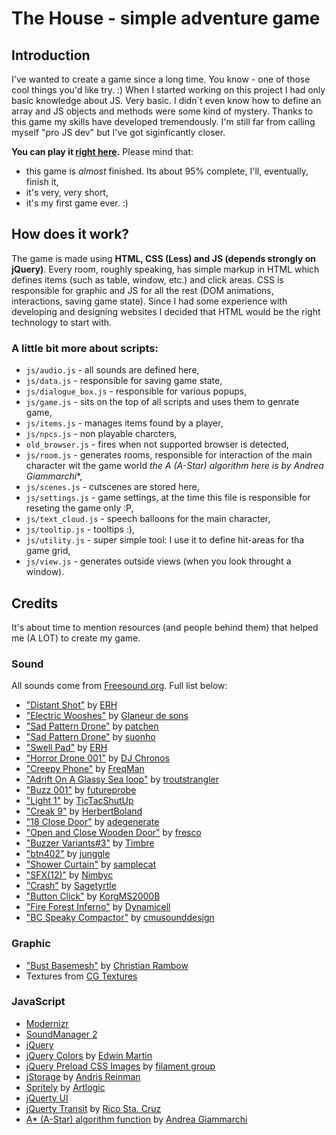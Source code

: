 The House - simple adventure game
=================================

Introduction
------------

I've wanted to create a game since a long time. You know - one of those cool things you'd like try. :) When I started working on this project I had only basic knowledge about JS. Very basic. I didn`t even know how to define an array and JS objects and methods were some kind of mystery. Thanks to this game my skills have developed tremendously. I'm still far from calling myself "pro JS dev" but I've got siginficantly closer.

**You can play it [right here](http://animacjejs.pl/the-house-game/).** Please mind that:

* this game is *almost* finished. Its about 95% complete, I'll, eventually, finish it,
* it's very, very short,
* it's my first game ever. :)

How does it work?
-----------------

The game is made using **HTML, CSS (Less) and JS (depends strongly on jQuery)**. Every room, roughly speaking, has simple markup in HTML which defines items (such as table, window, etc.) and click areas. CSS is responsible for graphic and JS for all the rest (DOM animations, interactions, saving game state). Since I had some experience with developing and designing websites I decided that HTML would be the right technology to start with.

### A little bit more about scripts:

* `js/audio.js` - all sounds are defined here,
* `js/data.js` - responsible for saving game state,
* `js/dialogue_box.js` - responsible for various popups,
* `js/game.js` - sits on the top of all scripts and uses them to genrate game,
* `js/items.js` - manages items found by a player,
* `js/npcs.js` - non playable charcters,
* `old_browser.js` - fires when not supported browser is detected,
* `js/room.js` - generates rooms, responsible for interaction of the main character wit the game world **the A* (A-Star) algorithm here is by Andrea Giammarchi**,
* `js/scenes.js` - cutscenes are stored here,
* `js/settings.js` - game settings, at the time this file is responsible for reseting the game only :P,
* `js/text_cloud.js` - speech balloons for the main character,
* `js/tooltip.js` - tooltips :),
* `js/utility.js` - super simple tool: I use it to define hit-areas for tha game grid,
* `js/view.js` - generates outside views (when you look throught a window).

Credits
-------

It's about time to mention resources (and people behind them) that helped me (A LOT) to create my game.

### Sound

All sounds come from [Freesound.org](http://www.freesound.org). Full list below:

* ["Distant Shot"](http://www.freesound.org/people/ERH/sounds/32799/) by [ERH](http://www.freesound.org/people/ERH/)
* ["Electric Wooshes"](http://www.freesound.org/people/Glaneur%20de%20sons/sounds/34172/) by [Glaneur de sons](http://www.freesound.org/people/Glaneur%20de%20sons/)
* ["Sad Pattern Drone"](http://www.freesound.org/people/patchen/sounds/24701/) by [patchen](http://www.freesound.org/people/patchen/)
* ["Sad Pattern Drone"](http://www.freesound.org/people/suonho/sounds/17724/) by [suonho](http://www.freesound.org/people/suonho/)
* ["Swell Pad"](http://www.freesound.org/people/ERH/sounds/34141/) by [ERH](http://www.freesound.org/people/ERH/)
* ["Horror Drone 001"](http://www.freesound.org/people/DJ%20Chronos/sounds/52134/) by [DJ Chronos](http://www.freesound.org/people/DJ%20Chronos/)
* ["Creepy Phone"](http://www.freesound.org/people/FreqMan/sounds/25079/) by [FreqMan](http://www.freesound.org/people/FreqMan/)
* ["Adrift On A Glassy Sea loop"](http://www.freesound.org/people/troutstrangler/sounds/25878/) by [troutstrangler](http://www.freesound.org/people/troutstrangler/)
* ["Buzz 001"](http://www.freesound.org/people/futureprobe/sounds/18824/) by [futureprobe](http://www.freesound.org/people/futureprobe/)
* ["Light 1"](http://www.freesound.org/people/TicTacShutUp/sounds/408/) by [TicTacShutUp](http://www.freesound.org/people/TicTacShutUp/)
* ["Creak 9"](http://www.freesound.org/people/HerbertBoland/sounds/29696/) by [HerbertBoland](http://www.freesound.org/people/HerbertBoland/)
* ["18 Close Door"](http://www.freesound.org/people/adegenerate/sounds/71212/) by [adegenerate](http://www.freesound.org/people/adegenerate/)
* ["Open and Close Wooden Door"](http://www.freesound.org/people/fresco/sounds/35617/) by [fresco](http://www.freesound.org/people/fresco/)
* ["Buzzer Variants#3"](http://www.freesound.org/people/Timbre/sounds/101355/) by [Timbre](http://www.freesound.org/people/Timbre/)
* ["btn402"](http://www.freesound.org/people/junggle/sounds/26777/) by [junggle](http://www.freesound.org/people/junggle/)
* ["Shower Curtain"](http://www.freesound.org/people/samplecat/sounds/11561/) by [samplecat](http://www.freesound.org/people/samplecat/)
* ["SFX(12)"](http://www.freesound.org/people/Nimbyc/sounds/83944/) by [Nimbyc](http://www.freesound.org/people/Nimbyc/)
* ["Crash"](http://www.freesound.org/people/sagetyrtle/sounds/40158/) by [Sagetyrtle](http://www.freesound.org/people/sagetyrtle/)
* ["Button Click"](http://www.freesound.org/people/KorgMS2000B/sounds/54405/) by [KorgMS2000B](http://www.freesound.org/people/KorgMS2000B/)
* ["Fire Forest Inferno"](http://www.freesound.org/people/Dynamicell/sounds/17548/) by [Dynamicell](http://www.freesound.org/people/Dynamicell/sounds/17548/)
* ["BC Speaky Compactor"](http://www.freesound.org/people/cmusounddesign/sounds/119897/) by [cmusounddesign](http://www.freesound.org/people/cmusounddesign/)

### Graphic

* ["Bust Basemesh"](http://chrrambow.deviantart.com/art/Bust-Basemesh-128960722) by [Christian Rambow](http://www.christianrambow.de/)
* Textures from [CG Textures](http://cgtextures.com/)

### JavaScript

* [Modernizr](http://www.modernizr.com/)
* [SoundManager 2](http://www.schillmania.com/projects/soundmanager2/)
* [jQuery](http://jquery.com/)
* [jQuery Colors](http://www.bitstorm.org/jquery/color-animation/) by [Edwin Martin](http://www.bitstorm.org/edwin/en/)
* [jQuery Preload CSS Images](http://www.filamentgroup.com/lab/update_automatically_preload_images_from_css_with_jquery/) by [filament group](http://www.filamentgroup.com/about)
* [jStorage](http://www.jstorage.info/) by [Andris Reinman](http://www.andrisreinman.com/)
* [Spritely](http://spritely.net/) by [Artlogic](http://www.artlogic.net/)
* [jQuerty UI](http://jqueryui.com/)
* [jQuerty Transit](http://ricostacruz.com/jquery.transit/) by [Rico Sta. Cruz](http://ricostacruz.com/)
* [A* (A-Star) algorithm function](http://devpro.it/examples/astar/) by [Andrea Giammarchi](http://www.blogger.com/profile/16277820774810688474)


















